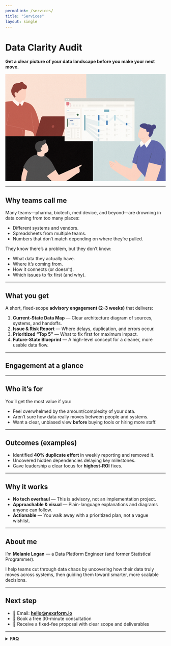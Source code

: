 ```yaml
---
permalink: /services/
title: "Services"
layout: single
---
```


# Data Clarity Audit
**Get a clear picture of your data landscape before you make your next move.**

<img src="/assets/images/data_clarity_audit.png" alt="data clarity audit" class="center-image" />

---

## Why teams call me
Many teams—pharma, biotech, med device, and beyond—are drowning in data coming from too many places:
- Different systems and vendors.
- Spreadsheets from multiple teams.
- Numbers that don’t match depending on where they’re pulled.

They know there’s a problem, but they don’t know:
- What data they actually have.
- Where it’s coming from.
- How it connects (or doesn’t).
- Which issues to fix first (and why).

---

## What you get
A short, fixed-scope **advisory engagement (2–3 weeks)** that delivers:

1. **Current-State Data Map** — Clear architecture diagram of sources, systems, and handoffs.  
2. **Issue & Risk Report** — Where delays, duplication, and errors occur.  
3. **Prioritized “Top 5”** — What to fix first for maximum impact.  
4. **Future-State Blueprint** — A high-level concept for a cleaner, more usable data flow.

---

## Engagement at a glance

<script src="https://gist.github.com/mlogan914/d7a7583bb228c16d439ec4c1c5f48ffe.js"></script>

---

## Who it’s for
You’ll get the most value if you:
- Feel overwhelmed by the amount/complexity of your data.
- Aren’t sure how data really moves between people and systems.
- Want a clear, unbiased view **before** buying tools or hiring more staff.

---

## Outcomes (examples)
- Identified **40% duplicate effort** in weekly reporting and removed it.
- Uncovered hidden dependencies delaying key milestones.
- Gave leadership a clear focus for **highest-ROI** fixes.

---

## Why it works
- **No tech overhaul** — This is advisory, not an implementation project.  
- **Approachable & visual** — Plain-language explanations and diagrams anyone can follow.  
- **Actionable** — You walk away with a prioritized plan, not a vague wishlist.

---

## About me
I’m **Melanie Logan** — a Data Platform Engineer (and former Statistical Programmer).

I help teams cut through data chaos by uncovering how their data truly moves across systems, then guiding them toward smarter, more scalable decisions.

---

## Next step
- 📧 Email: **[hello@nexaform.io](mailto:hello@nexaform.io)**  
- 📅 Book a free 30-minute consultation  
- 📄 Receive a fixed-fee proposal with clear scope and deliverables

---

<details>
  <summary><strong>FAQ</strong></summary>

  <div markdown="1">

**Is this only for regulated teams?**  
No. While I have deep regulated experience, this audit benefits any team with data scattered across systems.

**Will you implement the recommendations?**  
Implementation is outside this audit’s scope. If helpful, I can support vendor/tool selection or light oversight as a separate engagement.

**Do we need to share sensitive data?**  
No raw data access is required for the audit. We focus on flows, systems, handoffs, and existing outputs.

  </div>
</details>

